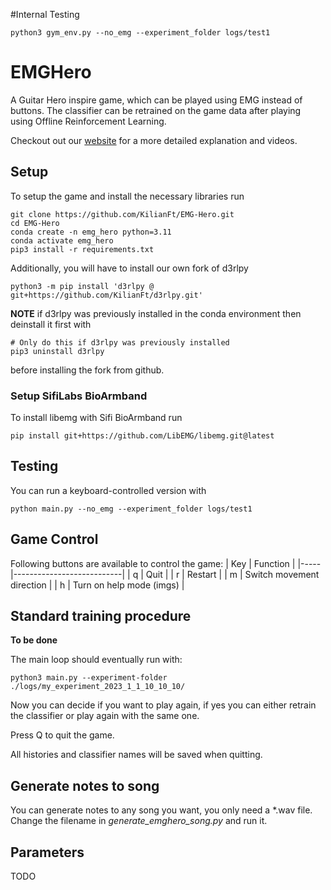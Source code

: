 #Internal Testing
```
python3 gym_env.py --no_emg --experiment_folder logs/test1
```
# EMGHero
A Guitar Hero inspire game, which can be played using EMG instead of buttons. The classifier can be retrained on the game data after playing using Offline Reinforcement Learning.

Checkout out our [website](https://sites.google.com/view/bionic-limb-rl) for a more detailed explanation and videos.

## Setup
To setup the game and install the necessary libraries run
```
git clone https://github.com/KilianFt/EMG-Hero.git
cd EMG-Hero
conda create -n emg_hero python=3.11
conda activate emg_hero
pip3 install -r requirements.txt
```
Additionally, you will have to install our own fork of d3rlpy
```
python3 -m pip install 'd3rlpy @ git+https://github.com/KilianFt/d3rlpy.git'
```
**NOTE** if d3rlpy was previously installed in the conda environment then deinstall it first with
```
# Only do this if d3rlpy was previously installed
pip3 uninstall d3rlpy
```
before installing the fork from github.

### Setup SifiLabs BioArmband
To install libemg with Sifi BioArmband run
```
pip install git+https://github.com/LibEMG/libemg.git@latest
```

## Testing
You can run a keyboard-controlled version with
```
python main.py --no_emg --experiment_folder logs/test1
```

## Game Control
Following buttons are available to control the game:
| Key | Function                  |
|-----|---------------------------|
| q   | Quit                      |
| r   | Restart                   |
| m   | Switch movement direction |
| h   | Turn on help mode (imgs)  |

## Standard training procedure
**To be done**

The main loop should eventually run with:
```
python3 main.py --experiment-folder ./logs/my_experiment_2023_1_1_10_10_10/
```
Now you can decide if you want to play again, if yes you can either retrain the classifier or play again with the same one.

Press Q to quit the game.

All histories and classifier names will be saved when quitting.

## Generate notes to song
You can generate notes to any song you want, you only need a *.wav file. Change the filename in *generate_emghero_song.py* and run it.

## Parameters
TODO
